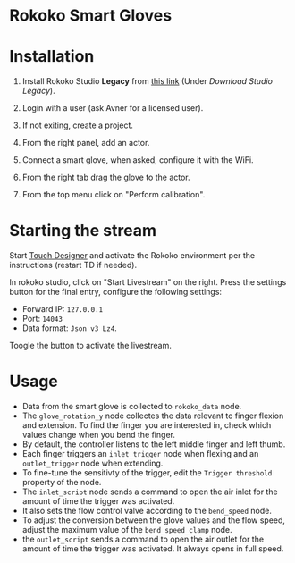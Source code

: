 # Rokoko Smart Gloves

# Installation
1. Install Rokoko Studio **Legacy** from [this link](https://www.rokoko.com/products/studio) (Under _Download Studio Legacy_).

2. Login with a user (ask Avner for a licensed user). 

3. If not exiting, create a project.

4. From the right panel, add an actor.

5. Connect a smart glove, when asked, configure it with the WiFi.

6. From the right tab drag the glove to the actor.

7. From the top menu click on "Perform calibration".

# Starting the stream
Start [Touch Designer](touch-designer.md) and activate the Rokoko environment per the instructions (restart TD if needed).

In rokoko studio, click on  "Start Livestream" on the right. Press the settings button for the final entry, configure the following settings:

 - Forward IP: `127.0.0.1`
 - Port: `14043`
 - Data format: `Json v3 Lz4`.

 Toogle the button to activate the livestream.

# Usage
- Data from the smart glove is collected to `rokoko_data` node.
 - The `glove_rotation_y` node collectes the data relevant to finger flexion and extension. To find the finger you are interested in, check which values change when you bend the finger.
 - By default, the controller listens to the left middle finger and left thumb.
 - Each finger triggers an `inlet_trigger` node when flexing and an `outlet_trigger` node when extending.
 - To fine-tune the sensitivty of the trigger, edit the `Trigger threshold` property of the node.
 - The `inlet_script` node sends a command to open the air inlet for the amount of time the trigger was activated.
 - It also sets the flow control valve according to the `bend_speed` node.
 - To adjust the conversion between the glove values and the flow speed, adjust the maximum value of the `bend_speed_clamp` node.
 - the `outlet_script` sends a command to open the air outlet for the amount of time the trigger was activated. It always opens in full speed.
